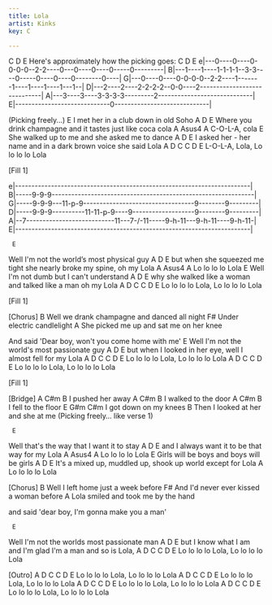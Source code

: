 ```yaml
---
title: Lola
artist: Kinks
key: C

---
```

C     D     E
Here's approximately how the picking goes:
     C                  D      E
e|---0----0----0-0-0-0--2-2----0---0----0----0-----0---------|
B|---1----1----1-1-1-1--3-3----0-----0----0----0--------0----|
G|---0----0----0-0-0-0--2-2----1-------1----1----1----1---1--|
D|---2----2----2-2-2-2--0-0----2-----------------------------|
A|---3----3----3-3-3-3---------2-----------------------------|
E|-----------------------------0-----------------------------|

(Picking freely…)
  E
I met her in a club down in old Soho
          A                      D                     E
Where you drink champagne and it tastes just like coca cola
         A     Asus4     A
C-O-L-A, cola
    E
She walked up to me and she asked me to dance
  A                             D                         E
I asked her - her name and in a dark brown voice she said Lola
         A     D             C      C   D   E
L-O-L-A, Lola,   Lo lo lo lo Lola


[Fill 1]

e|------------------------------------------------------------------------|
B|-----9-9-9--------------------------------------------------------------|
G|-----9-9-9---11-p-9----------------------------------9--------9---------|
D|-----9-9-9----------11-11-p-9----9-------------------9--------9---------|
A|--7---------------------------11---7-/-11-----9-h-11---9-h-11----9-h-11-|
E|------------------------------------------------------------------------|


     E
Well I'm not the world’s most physical guy
             A                            D                     E
but when she squeezed me tight she nearly broke my spine, oh my Lola
            A    Asus4  A
Lo lo lo lo Lola
     E
Well I'm not dumb but I can't understand
        A                       D                       E
why she walked like a woman and talked like a man oh my Lola
            A     D             C      C   D   E
Lo lo lo lo Lola,   Lo lo lo lo Lola


[Fill 1]


[Chorus]
        B
Well we drank champagne and danced all night
F#
Under electric candlelight
    A
She picked me up and sat me on her knee

And said 'Dear boy, won't you come home with me'
     E
Well I'm not the world's most passionate guy
           A                         D                  E
but when I looked in her eye, well I almost fell for my Lola
            A     D             C     C   D   E
Lo lo lo lo Lola,   Lo lo lo lo Lola
            A     D             C     C   D   E
Lo lo lo lo Lola,   Lo lo lo lo Lola


[Fill 1]


[Bridge]
  A      C#m B
I pushed her away
  A      C#m    B
I walked to the door
   A   C#m    B
I fell to the floor
      E    G#m   C#m
I got down on my knees
     B
Then I looked at her and she at me
(Picking freely… like verse 1)


     E
Well that's the way that I want it to stay
      A                 D                  E
and I always want it to be that way for my Lola
            A    Asus4  A
Lo lo lo lo Lola
E
Girls will be boys and boys will be girls
       A                     D                         E
It's a mixed up, muddled up, shook up world except for Lola
            A
Lo lo lo lo Lola


[Chorus]
     B
Well I left home just a week before
    F#
And I'd never ever kissed a woman before
A
Lola smiled and took me by the hand

and said 'dear boy, I'm gonna make you a man'


     E
Well I'm not the worlds most passionate man
      A                      D                        E
but I know what I am and I'm glad I'm a man and so is Lola,
            A     D             C     C   D   E
Lo lo lo lo Lola,   Lo lo lo lo Lola


[Outro]
            A     D             C     C   D   E
Lo lo lo lo Lola,   Lo lo lo lo Lola
            A     D             C     C   D   E
Lo lo lo lo Lola,   Lo lo lo lo Lola
            A     D             C     C   D   E
Lo lo lo lo Lola,   Lo lo lo lo Lola
            A     D             C     C   D   E
Lo lo lo lo Lola,   Lo lo lo lo Lola
